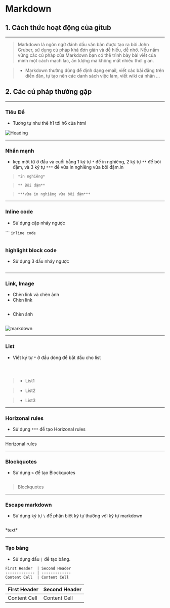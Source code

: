 # Markdown

## 1. Cách thức hoạt động của gitub
----
> Markdown là ngôn ngữ đánh dấu văn bản được tạo ra bởi John Gruber, sử dụng cú pháp khá đơn giản và dễ hiểu, dễ nhớ. Nếu nắm vững các cú pháp của Markdown bạn có thể trình bày bài viết của mình một cách mạch lạc, ấn tượng mà không mất nhiều thời gian.

> - Markdown thường dùng để định dạng email, viết các bài đăng trên diễn đàn, tự tạo nên các danh sách việc làm, viết wiki cá nhân ...

## 2. Các cú pháp thường gặp
----
### Tiêu Đề

 - Tương tự như thẻ h1 tới h6 của html

![Heading](https://i.stack.imgur.com/5f2uf.jpg)

----

### Nhấn mạnh

 - kẹp một từ ở đầu và cuối bằng 1 ký tự `*` để in nghiêng, 2 ký tự `**` để bôi đậm, và 3 ký tự `***` để vừa in nghiêng vừa bôi đậm.in

> ```*in nghiêng*```

> ```** Bôi đậm**```

> ```***vừa in nghiêng vừa bôi đậm***```

----

### Inline code

- Sử dụng cặp nháy ngược

``` `inline code`
```

```

### highlight block code

- Sử dụng 3 dấu nháy ngược

```echo "anything";
```

----

### Link, Image

- Chèn link và chèn ảnh
 - Chèn link

 ```[title](http://~)
 ```
 - Chèn ảnh

 ```![alt](http://~)
 ```

![markdown](https://upload.wikimedia.org/wikipedia/commons/thumb/4/48/Markdown-mark.svg/1200px-Markdown-mark.svg.png)

----

### List

* Viết ký tự `*` ở đầu dòng để bắt đầu cho list

```*List1
```

````*List2
````

````*List3
````

> * List1

> * List2

> * List3

---

### Horizonal rules

* Sử dụng `***` để tạo Horizonal rules

***
Horizonal rules

---

### Blockquotes

* Sử dụng `>` để tạo Blockquotes

```> Blockquotes
```

> Blockquotes

---

### Escape markdown

* Sử dụng ký tự `\` để phân biệt ký tự thường với ký tự markdown

```\*text*
```

\*text*

---

### Tạo bảng

* Sử dụng dấu `|` để tạo bảng.

```
First Header  | Second Header
------------- | -------------
Content Cell  | Content Cell
```

First Header  | Second Header
------------- | -------------
Content Cell  | Content Cell
